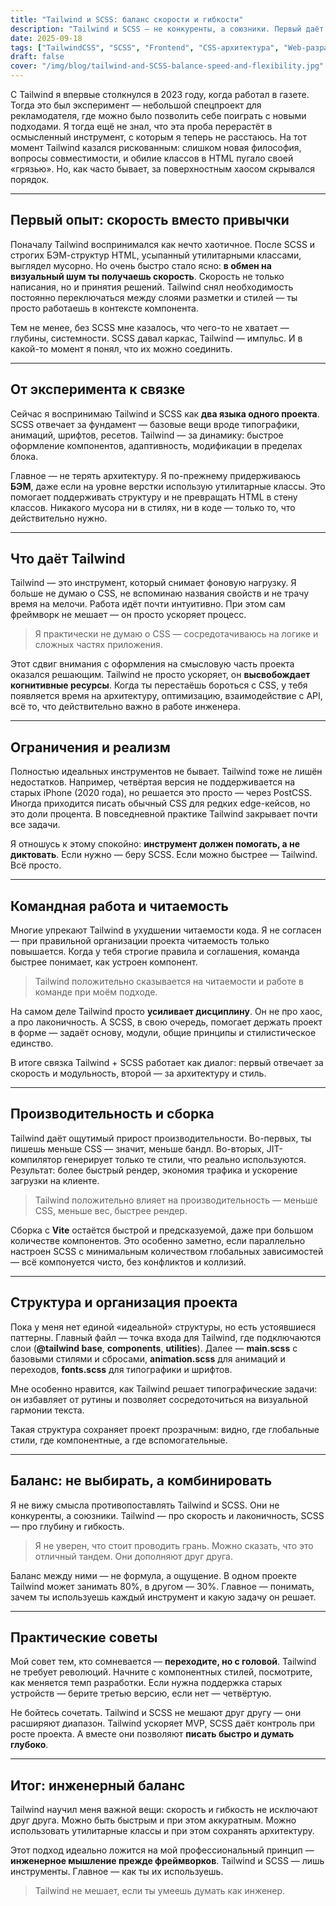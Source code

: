 ```yaml
---
title: "Tailwind и SCSS: баланс скорости и гибкости"
description: "Tailwind и SCSS — не конкуренты, а союзники. Первый даёт скорость и простоту, второй — структуру и гибкость. В этой статье я делюсь личным опытом, как совместить утилитарный подход Tailwind с архитектурной строгостью SCSS, сохранив читаемость, производительность и контроль над кодом."
date: 2025-09-18
tags: ["TailwindCSS", "SCSS", "Frontend", "CSS-архитектура", "Web-разработка"]
draft: false
cover: "/img/blog/tailwind-and-SCSS-balance-speed-and-flexibility.jpg"
---
```


С Tailwind я впервые столкнулся в 2023 году, когда работал в газете. Тогда это был эксперимент — небольшой спецпроект для рекламодателя, где можно было позволить себе поиграть с новыми подходами. Я тогда ещё не знал, что эта проба перерастёт в осмысленный инструмент, с которым я теперь не расстаюсь. На тот момент Tailwind казался рискованным: слишком новая философия, вопросы совместимости, и обилие классов в HTML пугало своей «грязью». Но, как часто бывает, за поверхностным хаосом скрывался порядок.

---

## Первый опыт: скорость вместо привычки

Поначалу Tailwind воспринимался как нечто хаотичное. После SCSS и строгих БЭМ-структур HTML, усыпанный утилитарными классами, выглядел мусорно.
Но очень быстро стало ясно: **в обмен на визуальный шум ты получаешь скорость**.
Скорость не только написания, но и принятия решений. Tailwind снял необходимость постоянно переключаться между слоями разметки и стилей — ты просто работаешь в контексте компонента.

Тем не менее, без SCSS мне казалось, что чего-то не хватает — глубины, системности. SCSS давал каркас, Tailwind — импульс. И в какой-то момент я понял, что их можно соединить.

---

## От эксперимента к связке

Сейчас я воспринимаю Tailwind и SCSS как **два языка одного проекта**.
SCSS отвечает за фундамент — базовые вещи вроде типографики, анимаций, шрифтов, ресетов.
Tailwind — за динамику: быстрое оформление компонентов, адаптивность, модификации в пределах блока.

Главное — не терять архитектуру. Я по-прежнему придерживаюсь **БЭМ**, даже если на уровне верстки использую утилитарные классы. Это помогает поддерживать структуру и не превращать HTML в стену классов. Никакого мусора ни в стилях, ни в коде — только то, что действительно нужно.

---

## Что даёт Tailwind

Tailwind — это инструмент, который снимает фоновую нагрузку.
Я больше не думаю о CSS, не вспоминаю названия свойств и не трачу время на мелочи. Работа идёт почти интуитивно. При этом сам фреймворк не мешает — он просто ускоряет процесс.

> Я практически не думаю о CSS — сосредотачиваюсь на логике и сложных частях приложения.

Этот сдвиг внимания с оформления на смысловую часть проекта оказался решающим.
Tailwind не просто ускоряет, он **высвобождает когнитивные ресурсы**.
Когда ты перестаёшь бороться с CSS, у тебя появляется время на архитектуру, оптимизацию, взаимодействие с API, всё то, что действительно важно в работе инженера.

---

## Ограничения и реализм

Полностью идеальных инструментов не бывает. Tailwind тоже не лишён недостатков.
Например, четвёртая версия не поддерживается на старых iPhone (2020 года), но решается это просто — через PostCSS.
Иногда приходится писать обычный CSS для редких edge-кейсов, но это доли процента. В повседневной практике Tailwind закрывает почти все задачи.

Я отношусь к этому спокойно: **инструмент должен помогать, а не диктовать**. Если нужно — беру SCSS. Если можно быстрее — Tailwind. Всё просто.

---

## Командная работа и читаемость

Многие упрекают Tailwind в ухудшении читаемости кода. Я не согласен — при правильной организации проекта читаемость только повышается.
Когда у тебя строгие правила и соглашения, команда быстрее понимает, как устроен компонент.

> Tailwind положительно сказывается на читаемости и работе в команде при моём подходе.

На самом деле Tailwind просто **усиливает дисциплину**. Он не про хаос, а про лаконичность.
А SCSS, в свою очередь, помогает держать проект в форме — задаёт основу, модули, общие принципы и стилистическое единство.

В итоге связка Tailwind + SCSS работает как диалог: первый отвечает за скорость и модульность, второй — за архитектуру и стиль.

---

## Производительность и сборка

Tailwind даёт ощутимый прирост производительности.
Во-первых, ты пишешь меньше CSS — значит, меньше бандл.
Во-вторых, JIT-компилятор генерирует только те стили, что реально используются.
Результат: более быстрый рендер, экономия трафика и ускорение загрузки на клиенте.

> Tailwind положительно влияет на производительность — меньше CSS, меньше вес, быстрее рендер.

Сборка с **Vite** остаётся быстрой и предсказуемой, даже при большом количестве компонентов.
Это особенно заметно, если параллельно настроен SCSS с минимальным количеством глобальных зависимостей — всё компонуется чисто, без конфликтов и коллизий.

---

## Структура и организация проекта

Пока у меня нет единой «идеальной» структуры, но есть устоявшиеся паттерны.
Главный файл — точка входа для Tailwind, где подключаются слои (**@tailwind base**, **components**, **utilities**).
Далее — **main.scss** с базовыми стилями и сбросами, **animation.scss** для анимаций и переходов, **fonts.scss** для типографики и шрифтов.

Мне особенно нравится, как Tailwind решает типографические задачи: он избавляет от рутины и позволяет сосредоточиться на визуальной гармонии текста.

Такая структура сохраняет проект прозрачным: видно, где глобальные стили, где компонентные, а где вспомогательные.

---

## Баланс: не выбирать, а комбинировать

Я не вижу смысла противопоставлять Tailwind и SCSS.
Они не конкуренты, а союзники. Tailwind — про скорость и лаконичность, SCSS — про глубину и гибкость.

> Я не уверен, что стоит проводить грань. Можно сказать, что это отличный тандем. Они дополняют друг друга.

Баланс между ними — не формула, а ощущение. В одном проекте Tailwind может занимать 80%, в другом — 30%.
Главное — понимать, зачем ты используешь каждый инструмент и какую задачу он решает.

---

## Практические советы

Мой совет тем, кто сомневается — **переходите, но с головой**.
Tailwind не требует революций. Начните с компонентных стилей, посмотрите, как меняется темп разработки.
Если нужна поддержка старых устройств — берите третью версию, если нет — четвёртую.

Не бойтесь сочетать.
Tailwind и SCSS не мешают друг другу — они расширяют диапазон.
Tailwind ускоряет MVP, SCSS даёт контроль при росте проекта.
А вместе они позволяют **писать быстро и думать глубоко**.

---

## Итог: инженерный баланс

Tailwind научил меня важной вещи: скорость и гибкость не исключают друг друга.
Можно быть быстрым и при этом аккуратным. Можно использовать утилитарные классы и при этом сохранять архитектуру.

Этот подход идеально ложится на мой профессиональный принцип — **инженерное мышление прежде фреймворков**.
Tailwind и SCSS — лишь инструменты.
Главное — как ты их используешь.

> Tailwind не мешает, если ты умеешь думать как инженер.
